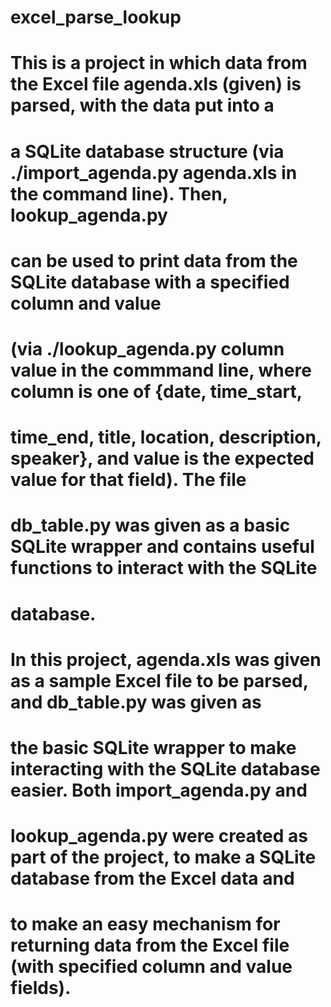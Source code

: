 # excel_parse_lookup
# This is a project in which data from the Excel file agenda.xls (given) is parsed, with the data put into a
# a SQLite database structure (via ./import_agenda.py agenda.xls in the command line). Then, lookup_agenda.py
# can be used to print data from the SQLite database with a specified column and value 
# (via ./lookup_agenda.py column value in the commmand line, where column is one of {date, time_start, 
# time_end, title, location, description, speaker}, and value is the expected value for that field). The file
# db_table.py was given as a basic SQLite wrapper and contains useful functions to interact with the SQLite
# database.
# 
# In this project, agenda.xls was given as a sample Excel file to be parsed, and db_table.py was given as
# the basic SQLite wrapper to make interacting with the SQLite database easier. Both import_agenda.py and
# lookup_agenda.py were created as part of the project, to make a SQLite database from the Excel data and 
# to make an easy mechanism for returning data from the Excel file (with specified column and value fields).

